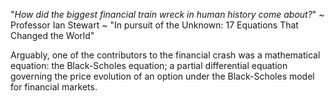 "*How did the biggest financial train wreck in human history come about?*"
~ Professor Ian Stewart ~ "In pursuit of the Unknown: 17 Equations That Changed the World"
      
Arguably, one of the contributors to the financial crash was a mathematical equation: the Black-Scholes equation; a partial differential equation governing the price evolution of an option under the Black-Scholes model for financial markets.
